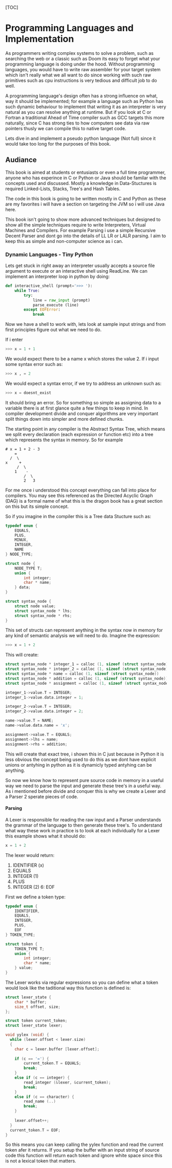 [TOC]

# Programming Languages and Implementation
As programmers writing complex systems to solve a problem, such as
searching the web or a classic such as Doom its easy to forget what
your programming language is doing under the hood. Without programming
languages, you would have to write raw assembler for your target
system which isn't really what we all want to do since working with
such raw primitives such as cpu instructions is very tedious and
difficult job to do well.

A programming language's design often has a strong influence on what,
way it should be implemented; for example a language such as
Python has such dynamic behaviour to implement that writing it as an
interpreter is very natural as you can resolve anything at
runtime. But if you look at C or Fortran a traditional Ahead of Time
compiler such as GCC targets this more naturally, since C has strong
ties to how computers see data via raw pointers thusly we can compile
this to native target code.

Lets dive in and implement a pseudo python language (Not full) since
it would take too long for the purposes of this book.

## Audiance
This book is aimed at students or entusiasts or even a full time
programmer, anyone who has experince in C or Python or Java should be
familar with the concepts used and discussed. Mostly a knowledge in
Data-Stuctures is required Linked-Lists, Stacks, Tree's and Hash
Tables.

The code in this book is going to be written mostly in C and Python
as these are my favorites i will have a section on targeting the JVM
so i will use Java here.

This book isn't going to show more advanced techniques but designed to
show all the simple techniques require to write Interpreters, Virtual
Machines and Compilers. For example Parsing i use a simple Recursive
Decent Parser and dont go into the details of LL LR or LALR parsing. I
aim to keep this as simple and non-computer science as i can.

### Dynamic Languages - Tiny Python
Lets get stuck in right away an interpreter usually accepts a source
file argument to execute or an interactive shell using ReadLine. We
can implement an interpreter loop in python by doing:

```python
def interactive_shell (prompt='>>> '):
    while True:
        try:
            line = raw_input (prompt)
            parse_execute (line)
        except EOFError:
            break
```

Now we have a shell to work with, lets look at sample input strings
and from first principles figure out what we need to do.

If i enter

```python
>>> x = 1 + 1
```

We would expect there to be a name x which stores the value 2. If i
input some syntax error such as:

```python
>>> x , = 2
```

We would expect a syntax error, if we try to address an unknown such
as:

```python
>>> x = doesnt_exist
```

It should bring an error. So for something so simple as assigning data
to a variable there is at first glance quite a few things to keep in
mind. In compiler development divide and conquer algorithms are very
important split things down into simpler and more defined chunks.

The starting point in any compiler is the Abstract Syntax Tree, which
means we split every declaration (each expression or function etc)
into a tree which represents the syntax in memory. So for example

```
# x = 1 + 2 - 3
    =
  /  \
x     +
     /  \
	1    -
	    /  \
		2   3
```

For me once i understood this concept everything can fall into place
for compilers. You may see this referenced as the Directed Acyclic
Graph (DAG) is a formal name of what this is the dragon book has a
great section on this but its simple concept.

So if you imagine in the compiler this is a Tree data Stucture such
as:

```c
typedef enum {
	EQUALS,
	PLUS,
	MINUX,
	INTEGER,
	NAME
} NODE_TYPE;

struct node {
	NODE_TYPE T;
	union {
		int integer;
		char * name;
	} data;
}

struct syntax_node {
	struct node value;
	struct syntax_node * lhs;
	struct syntax_node * rhs;
}
```

This set of structs can represent anything in the syntax now in memory
for any kind of semantic analysis we will need to do. Imagine the
expression:

```python
>>> x = 1 + 2
```

This will create:

```c
struct syntax_node * integer_1 = calloc (1, sizeof (struct syntax_node));
struct syntax_node * integer_2 = calloc (1, sizeof (struct syntax_node));
struct syntax_node * name = calloc (1, sizeof (struct syntax_node))
struct syntax_node * addition = calloc (1, sizeof (struct syntax_node));
struct syntax_node * assignment = calloc (1, sizeof (struct syntax_node));

integer_1->value.T = INTEGER;
integer_1->value.data.integer = 1;

integer_2->value.T = INTEGER;
integer_2->value.data.integer = 2;

name->value.T = NAME;
name->value.data.name = 'x';

assignment->value.T = EQUALS;
assignment->lhs = name;
assignment->rhs = addition;
```

This will create that exact tree, i shown this in C just because in
Python it is less obvious the concept being used to do this as we dont
have explicit unions or antyhing in python as it is dynamicly typed
antyhing can be anything.

So now we know how to represent pure source code in memory in a useful
way we need to parse the input and generate these tree's in a useful
way. As i mentioned before divide and conquer this is why we create a
Lexer and a Parser 2 sperate pieces of code.

#### Parsing
A Lexer is responsible for reading the raw input and a Parser
understands the grammar of the language to then generate these
tree's. To understand what way these work in practice is to look at
each individually for a Lexer this example shows what it should do:

```python
x = 1 + 2
```

The lexer would return:

1. IDENTIFIER (x)
2. EQUALS
3. INTEGER (1)
4. PLUS
5. INTEGER (2)
6: EOF

First we define a token type:

```c
typedef enum {
	IDENTIFIER,
	EQUALS,
	INTEGER,
	PLUS,
	EOF
} TOKEN_TYPE;

struct token {
	TOKEN_TYPE T;
	union {
		int integer;
		char * name;
	} value;
}
```

The Lexer works via regular expressions so you can define what a token
would look like the taditional way this function is defined is:

```c
struct lexer_state {
	char * buffer;
	size_t offset, size;
};

struct token current_token;
struct lexer_state lexer;

void yylex (void) {
  while (lexer.offset < lexer.size)
  {
	char c = lexer.buffer [lexer.offset];
	
	if (c == '=') {
		current_token.T = EQUALS;
		break;
	}
	else if (c == integer) {
		read_integer (&lexer, &current_token);
		break;
	}
	else if (c == character) {
		read_name (..)
		break;
	}
	
	lexer.offset++;
  }
  current_token.T = EOF;
}
```

So this means you can keep calling the yylex function and read the
current token afer it returns. If you setup the buffer with an input
string of source code this function will return each token and ignore
white space since this is not a lexical token that matters.
